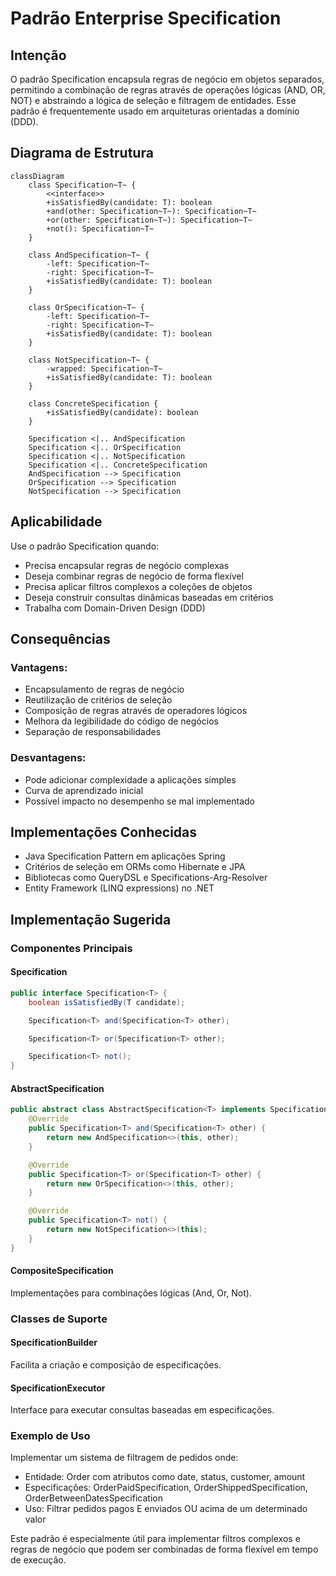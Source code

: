 # Padrão Enterprise Specification

## Intenção

O padrão Specification encapsula regras de negócio em objetos separados, permitindo a combinação de regras através de
operações lógicas (AND, OR, NOT) e abstraindo a lógica de seleção e filtragem de entidades. Esse padrão é frequentemente
usado em arquiteturas orientadas a domínio (DDD).

## Diagrama de Estrutura

```mermaid
classDiagram
    class Specification~T~ {
        <<interface>>
        +isSatisfiedBy(candidate: T): boolean
        +and(other: Specification~T~): Specification~T~
        +or(other: Specification~T~): Specification~T~
        +not(): Specification~T~
    }

    class AndSpecification~T~ {
        -left: Specification~T~
        -right: Specification~T~
        +isSatisfiedBy(candidate: T): boolean
    }

    class OrSpecification~T~ {
        -left: Specification~T~
        -right: Specification~T~
        +isSatisfiedBy(candidate: T): boolean
    }

    class NotSpecification~T~ {
        -wrapped: Specification~T~
        +isSatisfiedBy(candidate: T): boolean
    }

    class ConcreteSpecification {
        +isSatisfiedBy(candidate): boolean
    }

    Specification <|.. AndSpecification
    Specification <|.. OrSpecification
    Specification <|.. NotSpecification
    Specification <|.. ConcreteSpecification
    AndSpecification --> Specification
    OrSpecification --> Specification
    NotSpecification --> Specification
```

## Aplicabilidade

Use o padrão Specification quando:

* Precisa encapsular regras de negócio complexas
* Deseja combinar regras de negócio de forma flexível
* Precisa aplicar filtros complexos a coleções de objetos
* Deseja construir consultas dinâmicas baseadas em critérios
* Trabalha com Domain-Driven Design (DDD)

## Consequências

### Vantagens:

* Encapsulamento de regras de negócio
* Reutilização de critérios de seleção
* Composição de regras através de operadores lógicos
* Melhora da legibilidade do código de negócios
* Separação de responsabilidades

### Desvantagens:

* Pode adicionar complexidade a aplicações simples
* Curva de aprendizado inicial
* Possível impacto no desempenho se mal implementado

## Implementações Conhecidas

* Java Specification Pattern em aplicações Spring
* Critérios de seleção em ORMs como Hibernate e JPA
* Bibliotecas como QueryDSL e Specifications-Arg-Resolver
* Entity Framework (LINQ expressions) no .NET

## Implementação Sugerida

### Componentes Principais

#### Specification

```java
public interface Specification<T> {
    boolean isSatisfiedBy(T candidate);

    Specification<T> and(Specification<T> other);

    Specification<T> or(Specification<T> other);

    Specification<T> not();
}
```

#### AbstractSpecification

```java
public abstract class AbstractSpecification<T> implements Specification<T> {
    @Override
    public Specification<T> and(Specification<T> other) {
        return new AndSpecification<>(this, other);
    }

    @Override
    public Specification<T> or(Specification<T> other) {
        return new OrSpecification<>(this, other);
    }

    @Override
    public Specification<T> not() {
        return new NotSpecification<>(this);
    }
}
```

#### CompositeSpecification

Implementações para combinações lógicas (And, Or, Not).

### Classes de Suporte

#### SpecificationBuilder

Facilita a criação e composição de especificações.

#### SpecificationExecutor

Interface para executar consultas baseadas em especificações.

### Exemplo de Uso

Implementar um sistema de filtragem de pedidos onde:

- Entidade: Order com atributos como date, status, customer, amount
- Especificações: OrderPaidSpecification, OrderShippedSpecification, OrderBetweenDatesSpecification
- Uso: Filtrar pedidos pagos E enviados OU acima de um determinado valor

Este padrão é especialmente útil para implementar filtros complexos e regras de negócio que podem ser combinadas de
forma flexível em tempo de execução.
